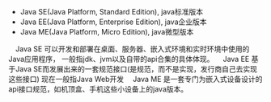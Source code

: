 + Java SE(Java Platform, Standard Edition), java标准版本
+ Java EE(Java Platform, Enterprise Edition), java企业版本
+ Java ME(Java Platform, Micro Edition), java微型版本

&emsp;Java SE 可以开发和部署在桌面、服务器、嵌入式环境和实时环境中使用的Java应用程序，
一般指jdk、jvm以及自带的api合集的具体体现。
&emsp;Java EE 基于Java SE而发展出来的一套规范接口(是规范，而不是实现，发行商自己去实现这些接口)
现在一般指Java Web开发
&emsp;Java ME 是一套专门为嵌入式设备设计的api接口规范，如机顶盒、手机这些小设备上的java版本。